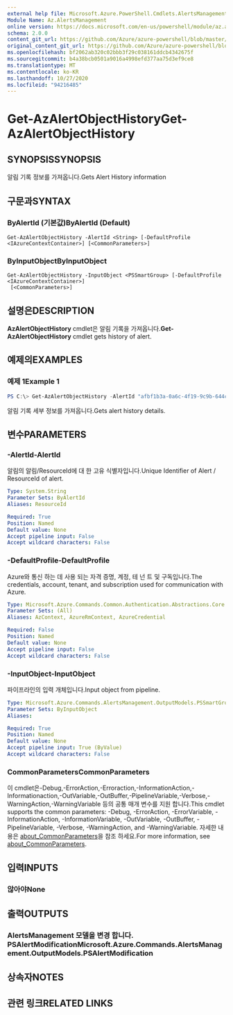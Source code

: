```yaml
---
external help file: Microsoft.Azure.PowerShell.Cmdlets.AlertsManagement.dll-Help.xml
Module Name: Az.AlertsManagement
online version: https://docs.microsoft.com/en-us/powershell/module/az.alertsmanagement/get-azalertobjecthistory
schema: 2.0.0
content_git_url: https://github.com/Azure/azure-powershell/blob/master/src/AlertsManagement/AlertsManagement/help/Get-AzAlertObjectHistory.md
original_content_git_url: https://github.com/Azure/azure-powershell/blob/master/src/AlertsManagement/AlertsManagement/help/Get-AzAlertObjectHistory.md
ms.openlocfilehash: bf2062ab320c02bbb3f29c038161ddcb4342675f
ms.sourcegitcommit: b4a38bcb0501a9016a4998efd377aa75d3ef9ce8
ms.translationtype: MT
ms.contentlocale: ko-KR
ms.lasthandoff: 10/27/2020
ms.locfileid: "94216485"
---
```

# <span data-ttu-id="0df0e-101">Get-AzAlertObjectHistory</span><span class="sxs-lookup"><span data-stu-id="0df0e-101">Get-AzAlertObjectHistory</span></span>

## <span data-ttu-id="0df0e-102">SYNOPSIS</span><span class="sxs-lookup"><span data-stu-id="0df0e-102">SYNOPSIS</span></span>
<span data-ttu-id="0df0e-103">알림 기록 정보를 가져옵니다.</span><span class="sxs-lookup"><span data-stu-id="0df0e-103">Gets Alert History information</span></span>

## <span data-ttu-id="0df0e-104">구문과</span><span class="sxs-lookup"><span data-stu-id="0df0e-104">SYNTAX</span></span>

### <span data-ttu-id="0df0e-105">ByAlertId (기본값)</span><span class="sxs-lookup"><span data-stu-id="0df0e-105">ByAlertId (Default)</span></span>
```
Get-AzAlertObjectHistory -AlertId <String> [-DefaultProfile <IAzureContextContainer>] [<CommonParameters>]
```

### <span data-ttu-id="0df0e-106">ByInputObject</span><span class="sxs-lookup"><span data-stu-id="0df0e-106">ByInputObject</span></span>
```
Get-AzAlertObjectHistory -InputObject <PSSmartGroup> [-DefaultProfile <IAzureContextContainer>]
 [<CommonParameters>]
```

## <span data-ttu-id="0df0e-107">설명은</span><span class="sxs-lookup"><span data-stu-id="0df0e-107">DESCRIPTION</span></span>
<span data-ttu-id="0df0e-108">**AzAlertObjectHistory** cmdlet은 알림 기록을 가져옵니다.</span><span class="sxs-lookup"><span data-stu-id="0df0e-108">**Get-AzAlertObjectHistory** cmdlet gets history of alert.</span></span>

## <span data-ttu-id="0df0e-109">예제의</span><span class="sxs-lookup"><span data-stu-id="0df0e-109">EXAMPLES</span></span>

### <span data-ttu-id="0df0e-110">예제 1</span><span class="sxs-lookup"><span data-stu-id="0df0e-110">Example 1</span></span>
```powershell
PS C:\> Get-AzAlertObjectHistory -AlertId "afbf1b3a-0a6c-4f19-9c9b-644ccd7b1529"
```

<span data-ttu-id="0df0e-111">알림 기록 세부 정보를 가져옵니다.</span><span class="sxs-lookup"><span data-stu-id="0df0e-111">Gets alert history details.</span></span> 

## <span data-ttu-id="0df0e-112">변수</span><span class="sxs-lookup"><span data-stu-id="0df0e-112">PARAMETERS</span></span>

### <span data-ttu-id="0df0e-113">-AlertId</span><span class="sxs-lookup"><span data-stu-id="0df0e-113">-AlertId</span></span>
<span data-ttu-id="0df0e-114">알림의 알림/ResourceId에 대 한 고유 식별자입니다.</span><span class="sxs-lookup"><span data-stu-id="0df0e-114">Unique Identifier of Alert / ResourceId of alert.</span></span>

```yaml
Type: System.String
Parameter Sets: ByAlertId
Aliases: ResourceId

Required: True
Position: Named
Default value: None
Accept pipeline input: False
Accept wildcard characters: False
```

### <span data-ttu-id="0df0e-115">-DefaultProfile</span><span class="sxs-lookup"><span data-stu-id="0df0e-115">-DefaultProfile</span></span>
<span data-ttu-id="0df0e-116">Azure와 통신 하는 데 사용 되는 자격 증명, 계정, 테 넌 트 및 구독입니다.</span><span class="sxs-lookup"><span data-stu-id="0df0e-116">The credentials, account, tenant, and subscription used for communication with Azure.</span></span>

```yaml
Type: Microsoft.Azure.Commands.Common.Authentication.Abstractions.Core.IAzureContextContainer
Parameter Sets: (All)
Aliases: AzContext, AzureRmContext, AzureCredential

Required: False
Position: Named
Default value: None
Accept pipeline input: False
Accept wildcard characters: False
```

### <span data-ttu-id="0df0e-117">-InputObject</span><span class="sxs-lookup"><span data-stu-id="0df0e-117">-InputObject</span></span>
<span data-ttu-id="0df0e-118">파이프라인의 입력 개체입니다.</span><span class="sxs-lookup"><span data-stu-id="0df0e-118">Input object from pipeline.</span></span>

```yaml
Type: Microsoft.Azure.Commands.AlertsManagement.OutputModels.PSSmartGroup
Parameter Sets: ByInputObject
Aliases:

Required: True
Position: Named
Default value: None
Accept pipeline input: True (ByValue)
Accept wildcard characters: False
```

### <span data-ttu-id="0df0e-119">CommonParameters</span><span class="sxs-lookup"><span data-stu-id="0df0e-119">CommonParameters</span></span>
<span data-ttu-id="0df0e-120">이 cmdlet은-Debug,-ErrorAction,-Erroraction,-InformationAction,-Informationaction,-OutVariable,-OutBuffer,-PipelineVariable,-Verbose,-WarningAction,-WarningVariable 등의 공통 매개 변수를 지원 합니다.</span><span class="sxs-lookup"><span data-stu-id="0df0e-120">This cmdlet supports the common parameters: -Debug, -ErrorAction, -ErrorVariable, -InformationAction, -InformationVariable, -OutVariable, -OutBuffer, -PipelineVariable, -Verbose, -WarningAction, and -WarningVariable.</span></span> <span data-ttu-id="0df0e-121">자세한 내용은 [about_CommonParameters](http://go.microsoft.com/fwlink/?LinkID=113216)을 참조 하세요.</span><span class="sxs-lookup"><span data-stu-id="0df0e-121">For more information, see [about_CommonParameters](http://go.microsoft.com/fwlink/?LinkID=113216).</span></span>

## <span data-ttu-id="0df0e-122">입력</span><span class="sxs-lookup"><span data-stu-id="0df0e-122">INPUTS</span></span>

### <span data-ttu-id="0df0e-123">않아야</span><span class="sxs-lookup"><span data-stu-id="0df0e-123">None</span></span>

## <span data-ttu-id="0df0e-124">출력</span><span class="sxs-lookup"><span data-stu-id="0df0e-124">OUTPUTS</span></span>

### <span data-ttu-id="0df0e-125">AlertsManagement 모델을 변경 합니다. PSAlertModification</span><span class="sxs-lookup"><span data-stu-id="0df0e-125">Microsoft.Azure.Commands.AlertsManagement.OutputModels.PSAlertModification</span></span>

## <span data-ttu-id="0df0e-126">상속자</span><span class="sxs-lookup"><span data-stu-id="0df0e-126">NOTES</span></span>

## <span data-ttu-id="0df0e-127">관련 링크</span><span class="sxs-lookup"><span data-stu-id="0df0e-127">RELATED LINKS</span></span>
